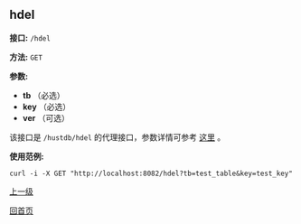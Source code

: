 ## hdel ##

**接口:** `/hdel`

**方法:** `GET`

**参数:** 

*  **tb** （必选）  
*  **key** （必选）  
*  **ver** （可选）  

该接口是 `/hustdb/hdel` 的代理接口，参数详情可参考 [这里](../hustdb/hustdb/hdel.md) 。

**使用范例:**

    curl -i -X GET "http://localhost:8082/hdel?tb=test_table&key=test_key"

[上一级](../ha.md)

[回首页](../../index.md)